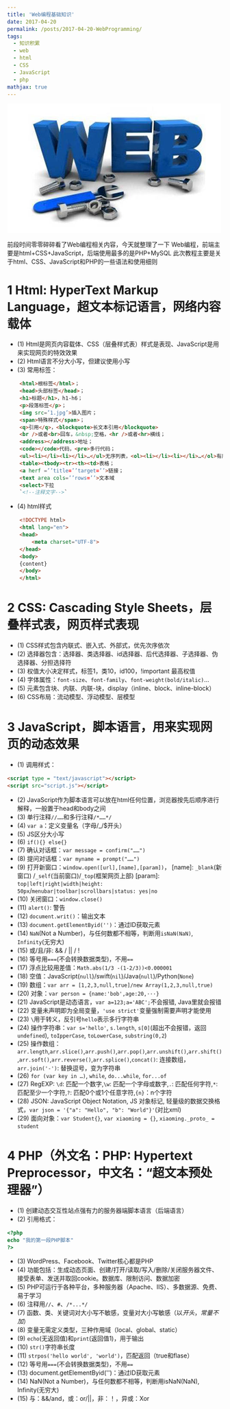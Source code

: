 ```yaml
---
title: 'Web编程基础知识'
date: 2017-04-20
permalink: /posts/2017-04-20-WebProgramming/
tags:
  - 知识积累
  - web
  - html
  - CSS
  - JavaScript
  - php
mathjax: true
---
```


!['Web-Programming'](../images/Web-Programming.jpg)

前段时间零零碎碎看了Web编程相关内容，今天就整理了一下
Web编程，前端主要是html+CSS+JavaScript，后端使用最多的是PHP+MySQL
此次教程主要是关于html、CSS、JavaScript和PHP的一些语法和使用细则
<!-- more -->

# 1  Html: HyperText Markup Language，超文本标记语言，网络内容载体

  * (1) Html是网页内容载体、CSS（层叠样式表）样式是表现、JavaScript是用来实现网页的特效效果
  * (2) Html语言不分大小写，但建议使用小写
  * (3) 常用标签：
```html
    <html>根标签</html>；
    <head>头部标签</head>；
    <h1>标题</h1>，h1-h6；
    <p>段落标签</p>；
    <img src=’1.jpg’>插入图片；
    <span>特殊样式</span>；
    <q>引用</q>，<blockquote>长文本引用</blockquote>
    <br />或者<br>回车，&nbsp;空格，<hr />或者<hr>横线；
    <address></address>地址；
    <code></code>代码，<pre>多行代码；
    <ul><li></li><li></li>…</ul>无序列表，<ol><li></li><li></li>…</ol>有序列表；
    <table><tbody><tr><th><td>表格；
    <a herf =’’title=’’target=’’>链接；
    <text area cols=’’rows=’’>文本域
    <select>下拉
    `<!--注释文字-->`
```
  * (4) html样式 
```html
    <!DOCTYPE html>
    <html lang="en">
    <head>
        <meta charset="UTF-8">
    </head>
    <body>
    {content}
    </body>
    </html>   
```
# 2  CSS: Cascading Style Sheets，层叠样式表，网页样式表现

  * (1) CSS样式包含内联式、嵌入式、外部式，优先次序依次
  * (2) 选择器包含：选择器、类选择器、id选择器、后代选择器、子选择器、伪选择器、分担选择符
  * (3) 权值大小决定样式，标签1，类10，id100，!important 最高权值
  * (4) 字体属性：`font-size`、`font-family`、`font-weight(bold/italic)`…
  * (5) 元素包含块、内联、内联-块，display（inline、block、inline-block）
  * (6) CSS布局：流动模型、浮动模型、层模型
# 3  JavaScript，脚本语言，用来实现网页的动态效果

  * (1) 调用样式：
```html
<script type = "text/javascript"></script>
<script src="script.js"></script>
```
  * (2) JavaScript作为脚本语言可以放在html任何位置，浏览器按先后顺序进行解释，一般置于head和body之间
  * (3) 单行注释`//……`和多行注释`/*……*/`
  * (4) `var a`：定义变量名（字母/_/$开头）
  * (5) JS区分大小写
  * (6) `if(){} else{}`
  * (7) 确认对话框：`var message = confirm("……")`
  * (8) 提问对话框：`var myname = prompt("……")` 
  * (9) 打开新窗口：`window.open([url],[name],[param])`，
    [name]: `_blank`(新窗口) /`_self`(当前窗口)/`_top`(框架网页上部)
    [param]: `top|left|right|width|height: 50px`/`menubar|toolbar|scrollbars|status: yes|no`
  * (10) 关闭窗口：`window.close()`
  * (11) `alert()`: 警告
  * (12) `document.writ()`：输出文本
  * (13) `document.getElementByid('')`：通过ID获取元素
  * (14) `NaN`(Not a Number)，与任何数都不相等，判断用`isNaN(NaN)`, `Infinity`(无穷大)
  * (15) 或/且/非: && / || / !
  * (16) 等号用`===`(不会转换数据类型)，不用`==`
  * (17) 浮点比较用差值：`Math.abs(1/3 -(1-2/3))<0.000001`
  * (18) 空值：JavaScript(`null`)/swift(`nil`)/Java(`null`)/Python(`None`)
  * (19) 数组：`var arr = [1,2,3,null,true]/new Array(1,2,3,null,true)` 
  * (20) 对象：`var person = {name:'bob',age:20,···}`
  * (21) JavaScript是动态语言，`var a=123;a='ABC';`不会报错, Java里就会报错
  * (22) 变量未声明即为全局变量，`'use strict'`变量强制需要声明才能使用
  * (23) `\`用于转义，反引号`hello`表示多行字符串
  * (24) 操作字符串：`var s='hello'`, `s.length`, `s[0]`(超出不会报错，返回`undefined`), `toIpperCase`, `toLowerCase`, `substring(0,2`) 
  * (25) 操作数组：`arr.length`,`arr.slice()`,`arr.push()`,`arr.pop()`,`arr.unshift()`,`arr.shift()`,`arr.soft()`,`arr.reverse()`,`arr.splice()`,`concat()`: 连接数组，`arr.join('-')`: 替换逗号，变为字符串
  * (26) `for (var key in …)`, `while`, `do...while`, `for...of`
  * (27) RegEXP: `\d`: 匹配一个数字,`\w`: 匹配一个字母或数字,`.`: 匹配任何字符,`*`: 匹配至少一个字符,`?`: 匹配0个或1个任意字符,`{n}`：n个字符
  * (28) JSON: JavaScript Object Notation, JS 对象标记, 轻量级的数据交换格式，`var json = '{"a": "Hello", "b": "World"}'`(对比xml)
  * (29) 面向对象：`var Student{}`, `var xiaoming = {}`, `xiaoming._proto_ = student`
# 4 PHP（外文名：PHP: Hypertext Preprocessor，中文名：“超文本预处理器”）

  * (1) 创建动态交互性站点强有力的服务器端脚本语言（后端语言）
  * (2) 引用格式：
```php
<?php
echo "我的第一段PHP脚本"
?>
```
  * (3) WordPress、Facebook、Twitter核心都是PHP
  * (4) 功能包括：生成动态页面、创建/打开/读取/写入/删除/关闭服务器文件、接受表单、发送并取回cookie。数据库、限制访问、数据加密
  * (5) PHP可运行于各种平台，多种服务器（Apache、IIS）、多数据源、免费、易于学习
  * (6) 注释用`//`、`#`、`/*...*/`
  * (7) 函数、类、关键词对大小写不敏感，变量对大小写敏感（以$开头，常量不加$）
  * (8) 变量无需定义类型，三种作用域（local、global、static）
  * (9) `echo`(无返回值)和`print`(返回值1)，用于输出
  * (10) `str()`字符串长度
  * (11) `strpos('hello world', 'world')`，匹配返回（true和flase）
  * (12) 等号用`===`(不会转换数据类型)，不用`==`
  * (13) document.getElementByid('')：通过ID获取元素
  * (14) NaN(Not a Number)，与任何数都不相等，判断用isNaN(NaN), Infinity(无穷大)
  * (15) 与：&&/and，或：or/||，非：！，异或：Xor 
